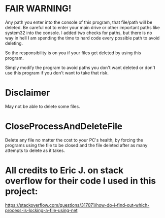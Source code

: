 # FAIR WARNING!
Any path you enter into the console of this program, that file/path will be deleted.
Be careful not to enter your main drive or other important paths like system32 into the console.
I added two checks for paths, but there is no way in hell I am spending the time to hard code every possible path to avoid deleting.

So the responsibility is on you if your files get deleted by using this program.

Simply modify the program to avoid paths you don't want deleted or don't use this program if you don't want to take that risk.

# Disclaimer

May not be able to delete some files.

#  CloseProcessAndDeleteFile

Delete any file no matter the cost to your PC's health, by forcing the programs using the file to be closed and the file deleted after as many attempts to delete as it takes.

# All credits to Eric J. on stack overflow for their code I used in this project:
https://stackoverflow.com/questions/317071/how-do-i-find-out-which-process-is-locking-a-file-using-net
